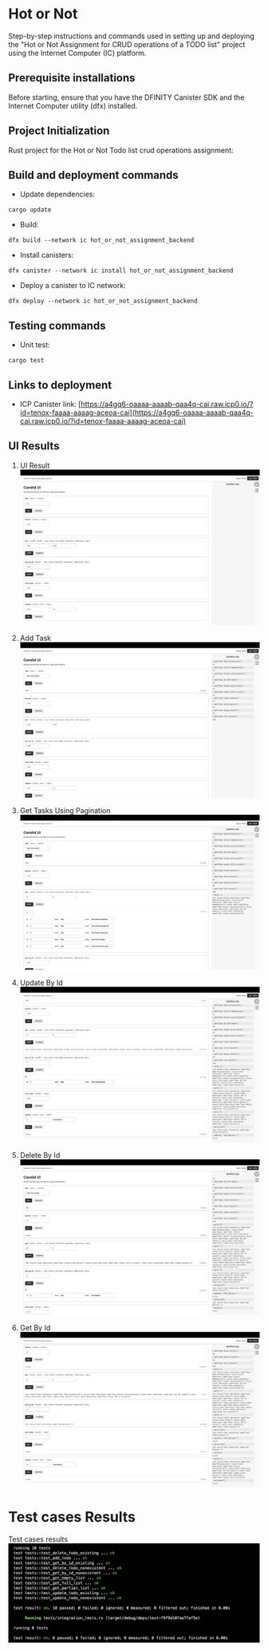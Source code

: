# Hot or Not 
Step-by-step instructions and commands used in setting up and deploying the "Hot or Not Assignment for CRUD operations of a TODO list" project using the Internet Computer (IC) platform.

## Prerequisite installations
Before starting, ensure that you have the DFINITY Canister SDK and the Internet Computer utility (dfx) installed.

## Project Initialization
Rust project for the Hot or Not Todo list crud operations assignment:

## Build and deployment commands
- Update dependencies: 
```
cargo update
```
- Build: 
```
dfx build --network ic hot_or_not_assignment_backend
```
- Install canisters: 
```
dfx canister --network ic install hot_or_not_assignment_backend
```
- Deploy a canister to IC network: 
```
dfx deploy --network ic hot_or_not_assignment_backend
```

## Testing commands
- Unit test: 
```
cargo test
```

## Links to deployment
- ICP Canister link: [https://a4gq6-oaaaa-aaaab-qaa4q-cai.raw.icp0.io/?id=tenox-faaaa-aaaag-aceoa-cai](https://a4gq6-oaaaa-aaaab-qaa4q-cai.raw.icp0.io/?id=tenox-faaaa-aaaag-aceoa-cai)

## UI Results
1. UI Result ![UI Result](./src/hot_or_not_assignment_backend/assets/1_Candid_UI.png)

2. Add Task ![Add Task](./src/hot_or_not_assignment_backend/assets/4_Added10_Tasks.png)

3. Get Tasks Using Pagination ![Get Tasks Using Pagination](./src/hot_or_not_assignment_backend/assets/5_Get_Tasks_Pagination.png)

4. Update By Id ![Update By Id](./src/hot_or_not_assignment_backend/assets/8_Update_Task_By_Id.png)

5. Delete By Id ![Delete By Id](./src/hot_or_not_assignment_backend/assets/10_Delete_By_Id.png)

6. Get By Id ![Get By Id](./src/hot_or_not_assignment_backend/assets/11_Get_By_Id.png)


# Test cases Results
Test cases results ![Test cases result](./src/hot_or_not_assignment_backend/assets/12_Test_Results.png)

